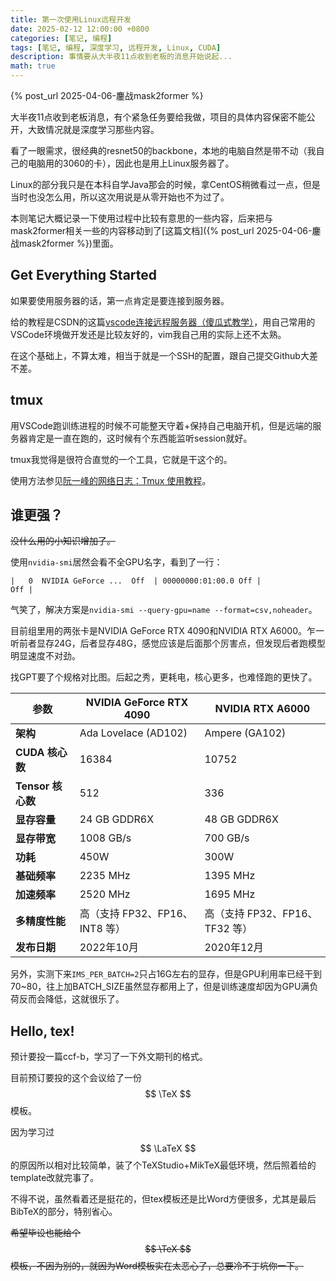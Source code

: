```yaml
---
title: 第一次使用Linux远程开发
date: 2025-02-12 12:00:00 +0800
categories: [笔记, 编程]
tags: [笔记, 编程, 深度学习, 远程开发, Linux, CUDA]
description: 事情要从大半夜11点收到老板的消息开始说起...
math: true
---
```


{% post_url 2025-04-06-鏖战mask2former %}

大半夜11点收到老板消息，有个紧急任务要给我做，项目的具体内容保密不能公开，大致情况就是深度学习那些内容。

看了一眼需求，很经典的resnet50的backbone，本地的电脑自然是带不动（我自己的电脑用的3060的卡），因此也是用上Linux服务器了。

Linux的部分我只是在本科自学Java那会的时候，拿CentOS稍微看过一点，但是当时也没怎么用，所以这次用说是从零开始也不为过了。

本则笔记大概记录一下使用过程中比较有意思的一些内容，后来把与mask2former相关一些的内容移动到了[这篇文档]({% post_url 2025-04-06-鏖战mask2former %})里面。

## Get Everything Started

如果要使用服务器的话，第一点肯定是要连接到服务器。

给的教程是CSDN的这篇[vscode连接远程服务器（傻瓜式教学）](https://blog.csdn.net/zhaxun/article/details/120568402)，用自己常用的VSCode环境做开发还是比较友好的，vim我自己用的实际上还不太熟。

在这个基础上，不算太难，相当于就是一个SSH的配置，跟自己提交Github大差不差。

## tmux

用VSCode跑训练进程的时候不可能整天守着+保持自己电脑开机，但是远端的服务器肯定是一直在跑的，这时候有个东西能监听session就好。

tmux我觉得是很符合直觉的一个工具，它就是干这个的。

使用方法参见[阮一峰的网络日志：Tmux 使用教程](https://www.ruanyifeng.com/blog/2019/10/tmux.html)。

## 谁更强？

~~没什么用的小知识增加了。~~

使用`nvidia-smi`居然会看不全GPU名字，看到了一行：

`|   0  NVIDIA GeForce ...  Off  | 00000000:01:00.0 Off |                  Off |`

气笑了，解决方案是`nvidia-smi --query-gpu=name --format=csv,noheader`。

目前组里用的两张卡是NVIDIA GeForce RTX 4090和NVIDIA RTX A6000。乍一听前者显存24G，后者显存48G，感觉应该是后面那个厉害点，但发现后者跑模型明显速度不对劲。

找GPT要了个规格对比图。后起之秀，更耗电，核心更多，也难怪跑的更快了。

| 参数              | NVIDIA GeForce RTX 4090        | NVIDIA RTX A6000               |
| ----------------- | ------------------------------ | ------------------------------ |
| **架构**          | Ada Lovelace (AD102)           | Ampere (GA102)                 |
| **CUDA 核心数**   | 16384                          | 10752                          |
| **Tensor 核心数** | 512                            | 336                            |
| **显存容量**      | 24 GB GDDR6X                   | 48 GB GDDR6X                   |
| **显存带宽**      | 1008 GB/s                      | 700 GB/s                       |
| **功耗**          | 450W                           | 300W                           |
| **基础频率**      | 2235 MHz                       | 1395 MHz                       |
| **加速频率**      | 2520 MHz                       | 1695 MHz                       |
| **多精度性能**    | 高（支持 FP32、FP16、INT8 等） | 高（支持 FP32、FP16、TF32 等） |
| **发布日期**      | 2022年10月                     | 2020年12月                     |

另外，实测下来`IMS_PER_BATCH=2`只占16G左右的显存，但是GPU利用率已经干到70~80，往上加BATCH_SIZE虽然显存都用上了，但是训练速度却因为GPU满负荷反而会降低，这就很乐了。

## Hello, tex!

预计要投一篇ccf-b，学习了一下外文期刊的格式。

目前预订要投的这个会议给了一份 $$ \TeX $$ 模板。

因为学习过 $$ \LaTeX $$ 的原因所以相对比较简单，装了个TeXStudio+MikTeX最低环境，然后照着给的template改就完事了。

不得不说，虽然看着还是挺花的，但tex模板还是比Word方便很多，尤其是最后BibTeX的部分，特别省心。

~~希望毕设也能给个 $$ \TeX $$ 模板，不因为别的，就因为Word模板实在太恶心了，总要冷不丁坑你一下。~~